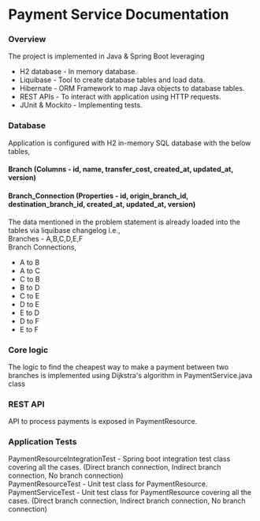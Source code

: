 # Payment Service Documentation

### Overview
The project is implemented in Java & Spring Boot leveraging 
- H2 database - In memory database. 
- Liquibase - Tool to create database tables and load data.
- Hibernate - ORM Framework to map Java objects to database tables.
- REST APIs - To interact with application using HTTP requests.
- JUnit & Mockito - Implementing tests.

### Database 
Application is configured with H2 in-memory SQL database with the below tables,
#### Branch (Columns - id, name, transfer_cost, created_at, updated_at, version)
#### Branch_Connection (Properties - id, origin_branch_id, destination_branch_id, created_at, updated_at, version)
The data mentioned in the problem statement is already loaded into the tables via liquibase changelog i.e.,<br>
Branches - A,B,C,D,E,F<br>
Branch Connections, 
- A to B 
- A to C
- C to B
- B to D
- C to E
- D to E
- E to D
- D to F
- E to F

### Core logic
The logic to find the cheapest way to make a payment between two branches is implemented using Dijkstra's algorithm in PaymentService.java class

### REST API
API to process payments is exposed in PaymentResource.

### Application Tests
PaymentResourceIntegrationTest - Spring boot integration test class covering all the cases. (Direct branch connection, Indirect branch connection, No branch connection)<br>
PaymentResourceTest - Unit test class for PaymentResource.<br>
PaymentServiceTest - Unit test class for PaymentResource covering all the cases. (Direct branch connection, Indirect branch connection, No branch connection)
